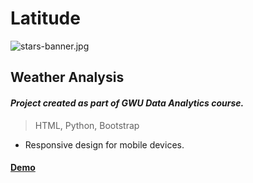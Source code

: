 # Latitude

![stars-banner.jpg](https://www.kcet.org/sites/kl/files/styles/kl_image_article_hero/public/thumbnails/image/stars-banner.jpg?itok=uFRO8PCz)
## Weather Analysis 
#### *Project created as part of GWU Data Analytics course.*
> HTML, Python, Bootstrap

* Responsive design for mobile devices.

#### [Demo](https://jmendiola84.github.io/weather-py)
